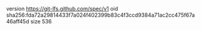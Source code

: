 version https://git-lfs.github.com/spec/v1
oid sha256:fda72a29814433f7a024f402399b83c4f3ccd9384a71ac2cc475f67a46aff45d
size 536
